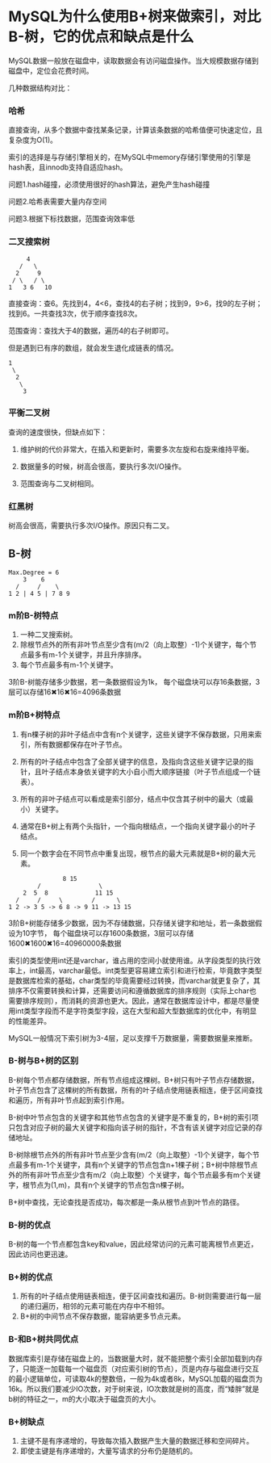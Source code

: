 # MySQL为什么使用B+树来做索引，对比B-树，它的优点和缺点是什么

MySQL数据一般放在磁盘中，读取数据会有访问磁盘操作。当大规模数据存储到磁盘中，定位会花费时间。

几种数据结构对比：

### 哈希

直接查询，从多个数据中查找某条记录，计算该条数据的哈希值便可快速定位，且复杂度为O(1)。

索引的选择是与存储引擎相关的，在MySQL中memory存储引擎使用的引擎是hash表，且innodb支持自适应hash。

问题1.hash碰撞，必须使用很好的hash算法，避免产生hash碰撞

问题2.哈希表需要大量内存空间

问题3.根据下标找数据，范围查询效率低

### 二叉搜索树

```
     4
   /   \
  2     9
 / \   / \
1   3 6   10
```

直接查询：查6。先找到4，4<6，查找4的右子树；找到9，9>6，找9的左子树；找到6。一共查找3次，优于顺序查找8次。

范围查询：查找大于4的数据，遍历4的右子树即可。

但是遇到已有序的数组，就会发生退化成链表的情况。

```
1
 \
  2
   \
    3
```

### 平衡二叉树

查询的速度很快，但缺点如下：

1. 维护树的代价非常大，在插入和更新时，需要多次左旋和右旋来维持平衡。

2. 数据量多的时候，树高会很高，要执行多次I/O操作。

3. 范围查询与二叉树相同。

### 红黑树

树高会很高，需要执行多次I/O操作。原因只有二叉。

## B-树

```
Max.Degree = 6
    3    6
  /     /    \
1 2 | 4 5 | 7 8 9
```

### m阶B-树特点

1. 一种二叉搜索树。
2. 除根节点外的所有非叶节点至少含有(m/2（向上取整）-1)个关键字，每个节点最多有m-1个关键字，并且升序排序。
3. 每个节点最多有m-1个关键字。

3阶B-树能存储多少数据，若一条数据假设为1k， 每个磁盘块可以存16条数据，3层可以存储16✖16✖16=4096条数据

### m阶B+树特点

1. 有n棵子树的非叶子结点中含有n个关键字，这些关键字不保存数据，只用来索引，所有数据都保存在叶子节点。

2. 所有的叶子结点中包含了全部关键字的信息，及指向含这些关键字记录的指针，且叶子结点本身依关键字的大小自小而大顺序链接（叶子节点组成一个链表）。

3. 所有的非叶子结点可以看成是索引部分，结点中仅含其子树中的最大（或最小）关键字。

4. 通常在B+树上有两个头指针，一个指向根结点，一个指向关键字最小的叶子结点。

5. 同一个数字会在不同节点中重复出现，根节点的最大元素就是B+树的最大元素。

```
               8 15
        /                \
    2  5  8             11 15
  /     /     \        /      \
1 2 -> 3 5 -> 6 8 -> 9 11 -> 13 15 
```

3阶B+树能存储多少数据，因为不存储数据，只存储关键字和地址，若一条数据假设为10字节， 每个磁盘块可以存1600条数据，3层可以存储1600✖1600✖16=40960000条数据

索引的类型使用int还是varchar，谁占用的空间小就使用谁。从字段类型的执行效率上，int最高，varchar最低。int类型更容易建立索引和进行检索，毕竟数字类型是数据库检索的基础，char类型的毕竟需要经过转换，而varchar就更复杂了，其排序不仅需要转换和计算，还需要访问和遵循数据库的排序规则（实际上char也需要排序规则），而消耗的资源也更大。因此，通常在数据库设计中，都是尽量使用int类型字段而不是字符类型字段，这在大型和超大型数据库的优化中，有明显的性能差异。

MySQL一般情况下索引树为3-4层，足以支撑千万数据量，需要数据量来推断。

### B-树与B+树的区别

B-树每个节点都存储数据，所有节点组成这棵树。B+树只有叶子节点存储数据，叶子节点包含了这棵树的所有数据，所有的叶子结点使用链表相连，便于区间查找和遍历，所有非叶节点起到索引作用。

B-树中叶节点包含的关键字和其他节点包含的关键字是不重复的，B+树的索引项只包含对应子树的最大关键字和指向该子树的指针，不含有该关键字对应记录的存储地址。

B-树除根节点外的所有非叶节点至少含有(m/2（向上取整）-1)个关键字，每个节点最多有m-1个关键字，具有n个关键字的节点包含n+1棵子树；B+树中除根节点外的所有非叶节点至少含有m/2（向上取整）个关键字，每个节点最多有m个关键字，根节点为(1,m)，具有n个关键字的节点包含n棵子树。

B+树中查找，无论查找是否成功，每次都是一条从根节点到叶节点的路径。

### B-树的优点

B-树的每一个节点都包含key和value，因此经常访问的元素可能离根节点更近，因此访问也更迅速。

### B+树的优点

1. 所有的叶子结点使用链表相连，便于区间查找和遍历。B-树则需要进行每一层的递归遍历，相邻的元素可能在内存中不相邻。
2. B+树的中间节点不保存数据，能容纳更多节点元素。

### B-和B+树共同优点
数据库索引是存储在磁盘上的，当数据量大时，就不能把整个索引全部加载到内存了，只能逐一加载每一个磁盘页（对应索引树的节点），页是内存与磁盘进行交互的最小逻辑单位，可读取4k的整数倍，一般为4k或者8k，MySQL加载的磁盘页为16k。所以我们要减少IO次数，对于树来说，IO次数就是树的高度，而“矮胖”就是b树的特征之一，m的大小取决于磁盘页的大小。

### B+树缺点

1. 主键不是有序递增的，导致每次插入数据产生大量的数据迁移和空间碎片。
2. 即使主键是有序递增的，大量写请求的分布仍是随机的。




